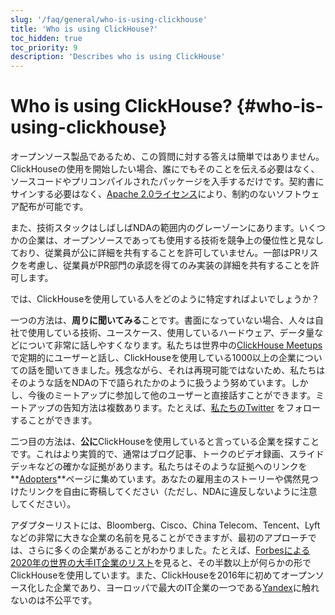 ```yaml
---
slug: '/faq/general/who-is-using-clickhouse'
title: 'Who is using ClickHouse?'
toc_hidden: true
toc_priority: 9
description: 'Describes who is using ClickHouse'
---
```





# Who is using ClickHouse? {#who-is-using-clickhouse}

オープンソース製品であるため、この質問に対する答えは簡単ではありません。ClickHouseの使用を開始したい場合、誰にでもそのことを伝える必要はなく、ソースコードやプリコンパイルされたパッケージを入手するだけです。契約書にサインする必要はなく、[Apache 2.0ライセンス](https://github.com/ClickHouse/ClickHouse/blob/master/LICENSE)により、制約のないソフトウェア配布が可能です。

また、技術スタックはしばしばNDAの範囲内のグレーゾーンにあります。いくつかの企業は、オープンソースであっても使用する技術を競争上の優位性と見なしており、従業員が公に詳細を共有することを許可していません。一部はPRリスクを考慮し、従業員がPR部門の承認を得てのみ実装の詳細を共有することを許可します。

では、ClickHouseを使用している人をどのように特定すればよいでしょうか？

一つの方法は、**周りに聞いてみる**ことです。書面になっていない場合、人々は自社で使用している技術、ユースケース、使用しているハードウェア、データ量などについて非常に話しやすくなります。私たちは世界中の[ClickHouse Meetups](https://www.youtube.com/channel/UChtmrD-dsdpspr42P_PyRAw/playlists)で定期的にユーザーと話し、ClickHouseを使用している1000以上の企業についての話を聞いてきました。残念ながら、それは再現可能ではないため、私たちはそのような話をNDAの下で語られたかのように扱うよう努めています。しかし、今後のミートアップに参加して他のユーザーと直接話すことができます。ミートアップの告知方法は複数あります。たとえば、[私たちのTwitter](http://twitter.com/ClickHouseDB/) をフォローすることができます。

二つ目の方法は、**公に**ClickHouseを使用していると言っている企業を探すことです。これはより実質的で、通常はブログ記事、トークのビデオ録画、スライドデッキなどの確かな証拠があります。私たちはそのような証拠へのリンクを**[Adopters](../../about-us/adopters.md)**ページに集めています。あなたの雇用主のストーリーや偶然見つけたリンクを自由に寄稿してください（ただし、NDAに違反しないように注意してください）。

アダプターリストには、Bloomberg、Cisco、China Telecom、Tencent、Lyftなどの非常に大きな企業の名前を見ることができますが、最初のアプローチでは、さらに多くの企業があることがわかりました。たとえば、[Forbesによる2020年の世界の大手IT企業のリスト](https://www.forbes.com/sites/hanktucker/2020/05/13/worlds-largest-technology-companies-2020-apple-stays-on-top-zoom-and-uber-debut/)を見ると、その半数以上が何らかの形でClickHouseを使用しています。また、ClickHouseを2016年に初めてオープンソース化した企業であり、ヨーロッパで最大のIT企業の一つである[Yandex](../../about-us/history.md)に触れないのは不公平です。
